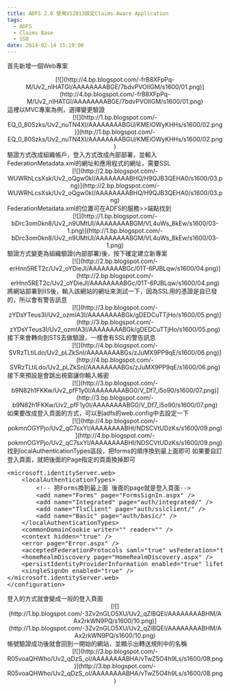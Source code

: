 ```yaml
---
title: ADFS 2.0 使用VS2013設定Claims-Aware Application
tags:
  - ADFS
  - Claims Base
  - SSO
date: 2014-02-14 15:19:00
---
```


首先新增一個Web專案
<div class="separator" style="clear: both; text-align: center;">[![](http://4.bp.blogspot.com/-frB8XFpPq-M/Uv2_nlHATGI/AAAAAAAABGE/7bdvPVOlIGM/s1600/01.png)](http://4.bp.blogspot.com/-frB8XFpPq-M/Uv2_nlHATGI/AAAAAAAABGE/7bdvPVOlIGM/s1600/01.png)</div>
這裡以MVC專案為例，選擇變更驗證
<div class="separator" style="clear: both; text-align: center;">[![](http://1.bp.blogspot.com/-EQ_0_80Szks/Uv2_nuTN4XI/AAAAAAAABGU/KMEiOWyKHHs/s1600/02.png)](http://1.bp.blogspot.com/-EQ_0_80Szks/Uv2_nuTN4XI/AAAAAAAABGU/KMEiOWyKHHs/s1600/02.png)</div>
驗證方式改成組織帳戶，登入方式改成內部部署，並輸入FederationMetadata.xml的網址和應用程式的網址，需要SSL
<div class="separator" style="clear: both; text-align: center;">[![](http://2.bp.blogspot.com/-WUWRhLcsXsk/Uv2_oQgw0kI/AAAAAAAABHQ/H9QJB3QEHA0/s1600/03.png)](http://2.bp.blogspot.com/-WUWRhLcsXsk/Uv2_oQgw0kI/AAAAAAAABHQ/H9QJB3QEHA0/s1600/03.png)</div>
FederationMetadata.xml的位置可在ADFS的服務&gt;&gt;端點找到
<div class="separator" style="clear: both; text-align: center;">[![](http://1.bp.blogspot.com/-bDrc3om0kn8/Uv2_n9UMtUI/AAAAAAAABGM/VL4uWs_8kEw/s1600/03-1.png)](http://1.bp.blogspot.com/-bDrc3om0kn8/Uv2_n9UMtUI/AAAAAAAABGM/VL4uWs_8kEw/s1600/03-1.png)</div>
驗證方式變更為組織驗證(內部部署)後，按下確定建立新專案
<div class="separator" style="clear: both; text-align: center;">[![](http://2.bp.blogspot.com/-erHnn5RET2c/Uv2_oYDieJI/AAAAAAAABGc/01T-6PJBLqw/s1600/04.png)](http://2.bp.blogspot.com/-erHnn5RET2c/Uv2_oYDieJI/AAAAAAAABGc/01T-6PJBLqw/s1600/04.png)</div>
將網站部署到IIS後，輸入該網站的網址來測試一下，因為SSL用的憑證是自已發的，所以會有警告訊息
<div class="separator" style="clear: both; text-align: center;">[![](http://3.bp.blogspot.com/-zYDsYTeus3I/Uv2_ozmIA3I/AAAAAAAABGk/gDEDCuTTjHo/s1600/05.png)](http://3.bp.blogspot.com/-zYDsYTeus3I/Uv2_ozmIA3I/AAAAAAAABGk/gDEDCuTTjHo/s1600/05.png)</div>
接下來會轉向到STS去做驗證，一樣會有SSL的警告訊息
<div class="separator" style="clear: both; text-align: center;">[![](http://4.bp.blogspot.com/-SVRzTLtiLdo/Uv2_pLZkSnI/AAAAAAAABGs/zJuMX9PP9qE/s1600/06.png)](http://4.bp.blogspot.com/-SVRzTLtiLdo/Uv2_pLZkSnI/AAAAAAAABGs/zJuMX9PP9qE/s1600/06.png)</div>
接下來預設是會跳出視窗讓你輸入帳密
<div class="separator" style="clear: both; text-align: center;">[![](http://3.bp.blogspot.com/-b9N82h1FKKw/Uv2_pfF1y0I/AAAAAAAABG0/V_Df7_i5o90/s1600/07.png)](http://3.bp.blogspot.com/-b9N82h1FKKw/Uv2_pfF1y0I/AAAAAAAABG0/V_Df7_i5o90/s1600/07.png)</div>
如果要改成登入頁面的方式，可以到adfs的web.config中去設定一下
<div class="separator" style="clear: both; text-align: center;">[![](http://4.bp.blogspot.com/-pokmnOGYPjo/Uv2_qC7sxYI/AAAAAAAABHI/NDSCVtUDzKs/s1600/09.png)](http://4.bp.blogspot.com/-pokmnOGYPjo/Uv2_qC7sxYI/AAAAAAAABHI/NDSCVtUDzKs/s1600/09.png)</div>
找到localAuthenticationTypes區段，把forms的順序換到最上面即可
如果要自訂登入頁面，就把後面的Page指定的頁面換掉即可
<div><pre class="brush:xml">&lt;microsoft.identityServer.web&gt;
    &lt;localAuthenticationTypes&gt;
        &lt;!-- 把Forms換到最上面 後面的page就是登入頁面--&gt;
        &lt;add name="Forms" page="FormsSignIn.aspx" /&gt;
        &lt;add name="Integrated" page="auth/integrated/" /&gt;
        &lt;add name="TlsClient" page="auth/sslclient/" /&gt;
        &lt;add name="Basic" page="auth/basic/" /&gt;
    &lt;/localAuthenticationTypes&gt;
    &lt;commonDomainCookie writer="" reader="" /&gt;
    &lt;context hidden="true" /&gt;
    &lt;error page="Error.aspx" /&gt;
    &lt;acceptedFederationProtocols saml="true" wsFederation="true" /&gt;
    &lt;homeRealmDiscovery page="HomeRealmDiscovery.aspx" /&gt;
    &lt;persistIdentityProviderInformation enabled="true" lifetimeInDays="30" /&gt;
    &lt;singleSignOn enabled="true" /&gt;
&lt;/microsoft.identityServer.web&gt;
&lt;/configuration&gt;
</pre></div>
登入的方式就會變成一般的登入頁面
<div class="separator" style="clear: both; text-align: center;">[![](http://1.bp.blogspot.com/-3Zv2nGLO5XU/Uv2_qZlBQEI/AAAAAAAABHM/AAx2rkWN9PQ/s1600/10.png)](http://1.bp.blogspot.com/-3Zv2nGLO5XU/Uv2_qZlBQEI/AAAAAAAABHM/AAx2rkWN9PQ/s1600/10.png)</div>
帳號驗證成功後就會回到一開始的網站，並顯示出轉送規則中的名稱
<div class="separator" style="clear: both; text-align: center;">[![](http://3.bp.blogspot.com/-R05voaQHWho/Uv2_qDzS_oI/AAAAAAAABHA/vTwZ5O4h9Ls/s1600/08.png)](http://3.bp.blogspot.com/-R05voaQHWho/Uv2_qDzS_oI/AAAAAAAABHA/vTwZ5O4h9Ls/s1600/08.png)</div>